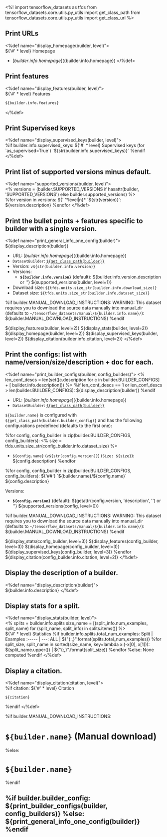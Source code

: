 <%!
import tensorflow_datasets as tfds
from tensorflow_datasets.core.utils.py_utils import get_class_path
from tensorflow_datasets.core.utils.py_utils import get_class_url
%>

## Print URLs
<%def name="display_homepage(builder, level)">\
${'#' * level} Homepage
 * [${builder.info.homepage}](${builder.info.homepage})
</%def>

## Print features
<%def name="display_features(builder, level)">\
${'#' * level} Features
```python
${builder.info.features}
```
</%def>

## Print Supervised keys
<%def name="display_supervised_keys(builder, level)">\
%if builder.info.supervised_keys:
${'#' * level} Supervised keys (for `as_supervised=True`)
`${str(builder.info.supervised_keys)}`
%endif
</%def>

## Print list of supported versions minus default.
<%def name="supported_versions(builder, level)">\
<%
versions = (builder.SUPPORTED_VERSIONS if hasattr(builder, 'SUPPORTED_VERSIONS')
            else builder.supported_versions)
%>\
%for version in versions:
${'  '*level|n}* `${str(version)}`: ${version.description}
%endfor
</%def>

## Print the bullet points + features specific to builder with a single version.
<%def name="print_general_info_one_config(builder)">
${display_description(builder)}

* URL: [${builder.info.homepage}](${builder.info.homepage})
* `DatasetBuilder`: [`${get_class_path(builder)}`](${get_class_url(builder)})
* Version: `v${str(builder.info.version)}`
* Versions:
  * **`${builder.info.version}`** (default): ${builder.info.version.description or ''}
${supported_versions(builder, level=1)}
* Download size: `${tfds.units.size_str(builder.info.download_size)}`
* Dataset size: `${tfds.units.size_str(builder.info.dataset_size)}`

%if builder.MANUAL_DOWNLOAD_INSTRUCTIONS:
WARNING: This dataset requires you to download the source data manually into manual_dir
(defaults to `~/tensorflow_datasets/manual/${builder.info.name}/`):
${builder.MANUAL_DOWNLOAD_INSTRUCTIONS}
%endif

${display_features(builder, level=2)}
${display_stats(builder, level=2)}
${display_homepage(builder, level=2)}
${display_supervised_keys(builder, level=2)}
${display_citation(builder.info.citation, level=2)}
</%def>

## Print the configs: list with name/version/size/description + doc for each.
<%def name="print_builder_configs(builder, config_builders)">
<%
len_conf_descs = len(set([c.description for c in  builder.BUILDER_CONFIGS] + [
    builder.info.description]))
%>
%if len_conf_descs == 1 or len_conf_descs > len(builder.BUILDER_CONFIGS):
${display_description(builder)}
%endif

* URL: [${builder.info.homepage}](${builder.info.homepage})
* `DatasetBuilder`: [`${get_class_path(builder)}`](${get_class_url(builder)})

`${builder.name}` is configured with `${get_class_path(builder.builder_config)}` and has
the following configurations predefined (defaults to the first one):

%for config, config_builder in zip(builder.BUILDER_CONFIGS, config_builders):
<%
  size = tfds.units.size_str(config_builder.info.dataset_size)
%>
* `${config.name}` (`v${str(config.version)}`) (`Size: ${size}`): ${config.description}
%endfor

%for config, config_builder in zip(builder.BUILDER_CONFIGS, config_builders):
${'##'} `${builder.name}/${config.name}`
${config.description}

Versions:

* **`${config.version}`** (default): ${getattr(config.version, 'description', '') or ''}
${supported_versions(config, level=0)}

%if builder.MANUAL_DOWNLOAD_INSTRUCTIONS:
WARNING: This dataset requires you to download the source data manually into manual_dir
(defaults to `~/tensorflow_datasets/manual/${builder.info.name}/`):
${builder.MANUAL_DOWNLOAD_INSTRUCTIONS}
%endif

${display_stats(config_builder, level=3)}
${display_features(config_builder, level=3)}
${display_homepage(config_builder, level=3)}
${display_supervised_keys(config_builder, level=3)}
%endfor
${display_citation(config_builder.info.citation, level=2)}
</%def>

## Display the description of a builder.
<%def name="display_description(builder)">\
${builder.info.description}
</%def>

## Display stats for a split.
<%def name="display_stats(builder, level)">\
<%
  splits = builder.info.splits
  size_name = [(split_info.num_examples, split_name)
               for (split_name, split_info) in splits.items()]
%>\
${'#' * level} Statistics
%if builder.info.splits.total_num_examples:
Split  | Examples
:----- | ---:
ALL    | ${"{:,}".format(splits.total_num_examples)}
%for split_size, split_name in sorted(size_name, key=lambda x:(-x[0], x[1])):
${split_name.upper()} | ${"{:,}".format(split_size)}
%endfor
%else:
None computed
%endif
</%def>

## Display a citation.
<%def name="display_citation(citation, level)">\
%if citation:
${'#' * level} Citation
```
${citation}
```
%endif
</%def>

%if builder.MANUAL_DOWNLOAD_INSTRUCTIONS:
# `${builder.name}` (Manual download)
%else:
# `${builder.name}`
%endif


%if builder.builder_config:
${print_builder_configs(builder, config_builders)}
%else:
${print_general_info_one_config(builder)}
%endif
---
